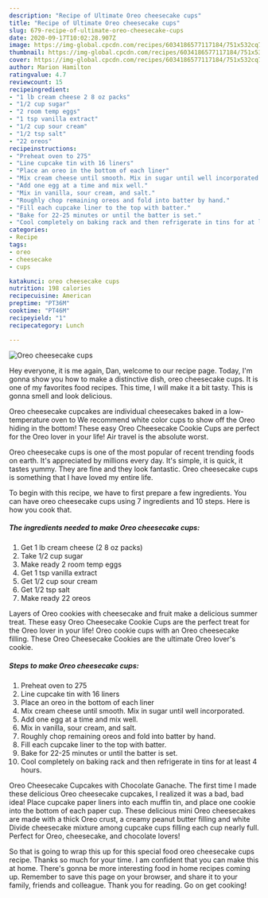 ```yaml
---
description: "Recipe of Ultimate Oreo cheesecake cups"
title: "Recipe of Ultimate Oreo cheesecake cups"
slug: 679-recipe-of-ultimate-oreo-cheesecake-cups
date: 2020-09-17T10:02:28.907Z
image: https://img-global.cpcdn.com/recipes/6034186577117184/751x532cq70/oreo-cheesecake-cups-recipe-main-photo.jpg
thumbnail: https://img-global.cpcdn.com/recipes/6034186577117184/751x532cq70/oreo-cheesecake-cups-recipe-main-photo.jpg
cover: https://img-global.cpcdn.com/recipes/6034186577117184/751x532cq70/oreo-cheesecake-cups-recipe-main-photo.jpg
author: Marion Hamilton
ratingvalue: 4.7
reviewcount: 15
recipeingredient:
- "1 lb cream cheese 2 8 oz packs"
- "1/2 cup sugar"
- "2 room temp eggs"
- "1 tsp vanilla extract"
- "1/2 cup sour cream"
- "1/2 tsp salt"
- "22 oreos"
recipeinstructions:
- "Preheat oven to 275"
- "Line cupcake tin with 16 liners"
- "Place an oreo in the bottom of each liner"
- "Mix cream cheese until smooth. Mix in sugar until well incorporated."
- "Add one egg at a time and mix well."
- "Mix in vanilla, sour cream, and salt."
- "Roughly chop remaining oreos and fold into batter by hand."
- "Fill each cupcake liner to the top with batter."
- "Bake for 22-25 minutes or until the batter is set."
- "Cool completely on baking rack and then refrigerate in tins for at least 4 hours."
categories:
- Recipe
tags:
- oreo
- cheesecake
- cups

katakunci: oreo cheesecake cups 
nutrition: 198 calories
recipecuisine: American
preptime: "PT36M"
cooktime: "PT46M"
recipeyield: "1"
recipecategory: Lunch

---
```



![Oreo cheesecake cups](https://img-global.cpcdn.com/recipes/6034186577117184/751x532cq70/oreo-cheesecake-cups-recipe-main-photo.jpg)

Hey everyone, it is me again, Dan, welcome to our recipe page. Today, I'm gonna show you how to make a distinctive dish, oreo cheesecake cups. It is one of my favorites food recipes. This time, I will make it a bit tasty. This is gonna smell and look delicious.

Oreo cheesecake cupcakes are individual cheesecakes baked in a low-temperature oven to We recommend white color cups to show off the Oreo hiding in the bottom! These easy Oreo Cheesecake Cookie Cups are perfect for the Oreo lover in your life! Air travel is the absolute worst.

Oreo cheesecake cups is one of the most popular of recent trending foods on earth. It's appreciated by millions every day. It's simple, it is quick, it tastes yummy. They are fine and they look fantastic. Oreo cheesecake cups is something that I have loved my entire life.


To begin with this recipe, we have to first prepare a few ingredients. You can have oreo cheesecake cups using 7 ingredients and 10 steps. Here is how you cook that.

<!--inarticleads1-->

##### The ingredients needed to make Oreo cheesecake cups:

1. Get 1 lb cream cheese (2 8 oz packs)
1. Take 1/2 cup sugar
1. Make ready 2 room temp eggs
1. Get 1 tsp vanilla extract
1. Get 1/2 cup sour cream
1. Get 1/2 tsp salt
1. Make ready 22 oreos


Layers of Oreo cookies with cheesecake and fruit make a delicious summer treat. These easy Oreo Cheesecake Cookie Cups are the perfect treat for the Oreo lover in your life! Oreo cookie cups with an Oreo cheesecake filling. These Oreo Cheesecake Cookies are the ultimate Oreo lover&#39;s cookie. 

<!--inarticleads2-->

##### Steps to make Oreo cheesecake cups:

1. Preheat oven to 275
1. Line cupcake tin with 16 liners
1. Place an oreo in the bottom of each liner
1. Mix cream cheese until smooth. Mix in sugar until well incorporated.
1. Add one egg at a time and mix well.
1. Mix in vanilla, sour cream, and salt.
1. Roughly chop remaining oreos and fold into batter by hand.
1. Fill each cupcake liner to the top with batter.
1. Bake for 22-25 minutes or until the batter is set.
1. Cool completely on baking rack and then refrigerate in tins for at least 4 hours.


Oreo Cheesecake Cupcakes with Chocolate Ganache. The first time I made these delicious Oreo cheesecake cupcakes, I realized it was a bad, bad idea! Place cupcake paper liners into each muffin tin, and place one cookie into the bottom of each paper cup. These delicious mini Oreo cheesecakes are made with a thick Oreo crust, a creamy peanut butter filling and white Divide cheesecake mixture among cupcake cups filling each cup nearly full. Perfect for Oreo, cheesecake, and chocolate lovers! 

So that is going to wrap this up for this special food oreo cheesecake cups recipe. Thanks so much for your time. I am confident that you can make this at home. There's gonna be more interesting food in home recipes coming up. Remember to save this page on your browser, and share it to your family, friends and colleague. Thank you for reading. Go on get cooking!

